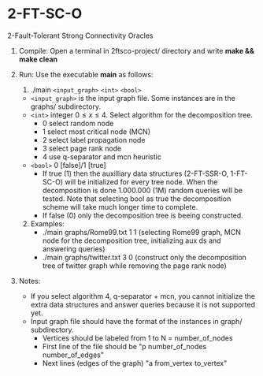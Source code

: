 # 2-FT-SC-O
2-Fault-Tolerant Strong Connectivity Oracles

1. Compile: Open a terminal in 2ftsco-project/ directory and write **make && make clean**
2. Run: Use the executable **main** as follows:
    1. ./main `<input_graph>` `<int>` `<bool>`
    - `<input_graph>` is the input graph file. Some instances are in the graphs/ subdirectory.
    - `<int>` integer $0\leq x \leq 4$. Select algorithm for the decomposition tree.
        - 0 select random node
        - 1 select most critical node (MCN)
        - 2 select label propagation node
        - 3 select page rank node
        - 4 use q-separator and mcn heuristic        
    - `<bool>` 0 [false]/1 [true]
        - If true (1) then the auxilliary data structures (2-FT-SSR-O, 1-FT-SC-O) will be initialized for every tree node. When the decomposition is done 1.000.000 (1M) random queries will be tested. Note that selecting bool as true the decomposition scheme will take much longer time to complete.
        - If false (0) only the decomposition tree is beeing constructed.

    2. Examples:
        - ./main graphs/Rome99.txt 1 1 (selecting Rome99 graph, MCN node for the decomposition tree, initializing aux ds and answering queries)
        - ./main graphs/twitter.txt 3 0 (construct only the decomposition tree of twitter graph while removing the page rank node)
3. Notes:
    - If you select algorithm 4, q-separator + mcn, you cannot initialize the extra data structures and answer queries because it is not supported yet.
    - Input graph file should have the format of the instances in graph/ subdirectory.
        - Vertices should be labeled from 1 to N = number_of_nodes
        - First line of the file should be "p number_of_nodes number_of_edges"
        - Next lines (edges of the graph) "a from_vertex to_vertex"
